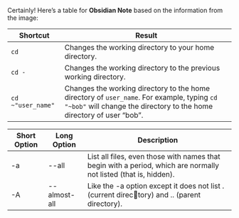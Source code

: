 Certainly! Here’s a table for **Obsidian Note** based on the information from the image:

|**Shortcut**|**Result**|
|---|---|
|`cd`|Changes the working directory to your home directory.|
|`cd -`|Changes the working directory to the previous working directory.|
|`cd ~"user_name"`|Changes the working directory to the home directory of `user_name`. For example, typing `cd "~bob"` will change the directory to the home directory of user “bob”.|

|**Short Option**|**Long Option**|**Description**|
|---|---|---|
|-a|--all|List all files, even those with names that begin with a period, which are normally not listed (that is, hidden).|
|-A|--almost-all|Like the -a option except it does not list . (current directory) and .. (parent directory).|

